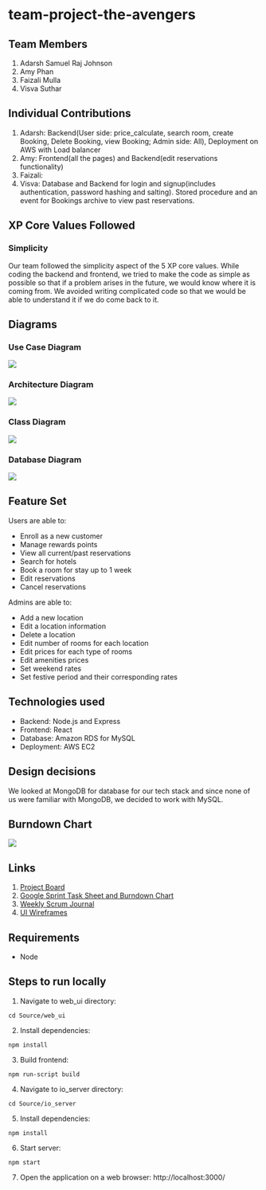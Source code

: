 # team-project-the-avengers
## Team Members
1. Adarsh Samuel Raj Johnson
2. Amy Phan
3. Faizali Mulla
4. Visva Suthar

## Individual Contributions
1. Adarsh: Backend(User side: price_calculate, search room, create Booking, Delete Booking, view Booking; Admin side: All), Deployment on AWS with Load balancer
2. Amy: Frontend(all the pages) and Backend(edit reservations functionality)
3. Faizali:
4. Visva: Database and Backend for login and signup(includes authentication, password hashing and salting). Stored procedure and an event for Bookings archive to view past reservations.

## XP Core Values Followed
### Simplicity
Our team followed the simplicity aspect of the 5 XP core values. While coding the backend and frontend, we tried to make the code as simple as possible so that if a problem arises in the future, we would know where it is coming from. We avoided writing complicated code so that we would be able to understand it if we do come back to it.

## Diagrams
### Use Case Diagram
![](documents/UseCaseDiagram.png)

### Architecture Diagram
![](documents/ArchitectureDiagram.jpg)

### Class Diagram
![](documents/ClassDiagram.jpeg)

### Database Diagram
![](database/ERDiagram.png)

## Feature Set
Users are able to:
- Enroll as a new customer
- Manage rewards points
- View all current/past reservations
- Search for hotels
- Book a room for stay up to 1 week
- Edit reservations
- Cancel reservations

Admins are able to:
- Add a new location
- Edit a location information
- Delete a location
- Edit number of rooms for each location
- Edit prices for each type of rooms
- Edit amenities prices
- Set weekend rates
- Set festive period and their corresponding rates

## Technologies used
- Backend: Node.js and Express
- Frontend: React
- Database: Amazon RDS for MySQL
- Deployment: AWS EC2

## Design decisions
We looked at MongoDB for database for our tech stack and since none of us were familiar with MongoDB, we decided to work with MySQL.

## Burndown Chart
![](documents/BurndownChart.png)

## Links
1. [Project Board](https://github.com/gopinathsjsu/team-project-the-avengers/projects/1)
2. [Google Sprint Task Sheet and Burndown Chart](https://docs.google.com/spreadsheets/d/1ktBflqVzDz_5cRBFZ5Sd3cVieNNSWRt4P_i0aiHPuZ8/edit?usp=sharing)
3. [Weekly Scrum Journal](https://docs.google.com/document/d/1RgNuEph_02ubCXYaJeNSgyrvKBAsHNncF4aVHJgj-sc/edit?usp=sharing)
4. [UI Wireframes](https://github.com/gopinathsjsu/team-project-the-avengers/tree/main/UI%20Wireframes)

## Requirements
- Node

## Steps to run locally
1. Navigate to web_ui directory:
```
cd Source/web_ui
```

2. Install dependencies:
```
npm install
```

3. Build frontend:
```
npm run-script build
```

4. Navigate to io_server directory:
```
cd Source/io_server
```

5. Install dependencies:
```
npm install
```

6. Start server:
```
npm start
```

7. Open the application on a web browser: http://localhost:3000/
